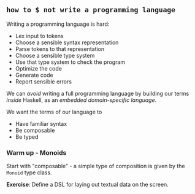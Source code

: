 ## `how to $ not write a programming language`

Writing a programming language is hard:

- Lex input to tokens
- Choose a sensible syntax representation
- Parse tokens to that representation
- Choose a sensible type system
- Use that type system to check the program
- Optimize the code
- Generate code
- Report sensible errors

We can _avoid_ writing a full programming language by building our terms _inside_ Haskell, as an _embedded domain-specific language_.

We want the terms of our language to

- Have familiar syntax
- Be composable
- Be typed

### Warm up - Monoids

Start with "composable" - a simple type of composition is given by the `Monoid` type class.

**Exercise**: Define a DSL for laying out textual data on the screen.
